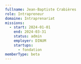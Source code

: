 ```yaml
---
fullname: Jean-Baptiste Crabières
role: Intrapreneur
domaine: Intraprenariat
missions:
  - start: 2024-01-01
    end: 2024-03-31
    status: admin
    employer: DINUM
    startups:
      - fondation
memberType: beta
---
```


